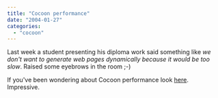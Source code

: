 ```yaml
---
title: "Cocoon performance"
date: "2004-01-27"
categories: 
  - "cocoon"
---
```


Last week a student presenting his diploma work said something like _we don't want to generate web pages dynamically because it would be too slow_. Raised some eyebrows in the room ;-)

If you've been wondering about Cocoon performance look [here](http://wiki.cocoondev.org/Wiki.jsp?page=CocoonPerformanceResults). Impressive.
